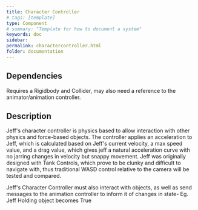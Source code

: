 ```yaml
---
title: Character Controller
# tags: [template]
type: Component
# summary: "Template for how to document a system"
keywords: doc
sidebar: 
permalink: charactercontroller.html
folder: documentation
---
```


## Dependencies

Requires a Rigidbody and Collider, may also need a reference to the animator/animation controller.

## Description

Jeff's character controller is physics based to allow interaction with other physics and force-based objects.
The controller applies an acceleration to Jeff, which is calculated based on Jeff's current velocity, a max speed value, and a drag value, which gives jeff a natural acceleration curve with no jarring changes in velocity but snappy movement.
Jeff was originally designed with Tank Controls, which prove to be clunky and difficult to navigate with, thus traditional WASD control relative to the camera will be tested and compared.

Jeff's Character Controller must also interact with objects, as well as send messages to the animation controller to inform it of changes in state- Eg. Jeff Holding object becomes True
